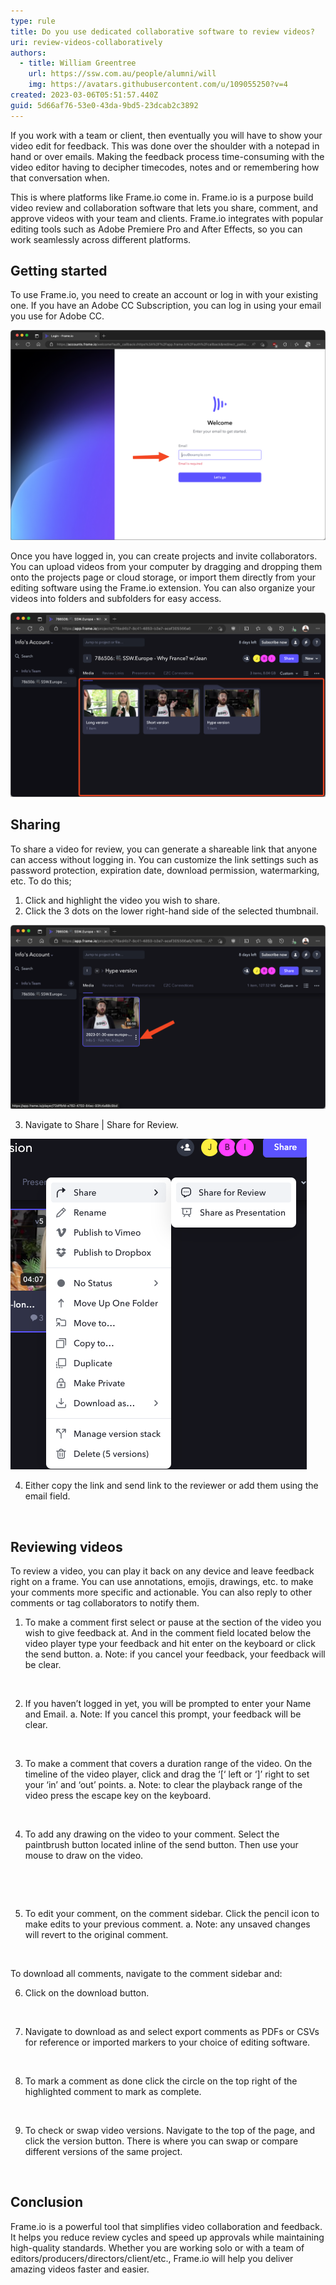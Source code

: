 ```yaml
---
type: rule
title: Do you use dedicated collaborative software to review videos?
uri: review-videos-collaboratively
authors:
  - title: William Greentree
    url: https://ssw.com.au/people/alumni/will
    img: https://avatars.githubusercontent.com/u/109055250?v=4
created: 2023-03-06T05:51:57.440Z
guid: 5d66af76-53e0-43da-9bd5-23dcab2c3892
---
```

If you work with a team or client, then eventually you will have to show your video edit for feedback. This was done over the shoulder with a notepad in hand or over emails. Making the feedback process time-consuming with the video editor having to decipher timecodes, notes and or remembering how that conversation when.

This is where platforms like Frame.io come in. Frame.io is a purpose build video review and collaboration software that lets you share, comment, and approve videos with your team and clients. Frame.io integrates with popular editing tools such as Adobe Premiere Pro and After Effects, so you can work seamlessly across different platforms.

## Getting started

To use Frame.io, you need to create an account or log in with your existing one. If you have an Adobe CC Subscription, you can log in using your email you use for Adobe CC.

![Figure: frame.io login page](frameis-login1.png "frame.io login page")

Once you have logged in, you can create projects and invite collaborators. You can upload videos from your computer by dragging and dropping them onto the projects page or cloud storage, or import them directly from your editing software using the Frame.io extension. You can also organize your videos into folders and subfolders for easy access.

![Figure: Projects page on frame.io](frameio-projects1.png "Projects page on frame.io")

## Sharing

To share a video for review, you can generate a shareable link that anyone can access without logging in. You can customize the link settings such as password protection, expiration date, download permission, watermarking, etc. To do this; 

1. Click and highlight the video you wish to share.
2. Click the 3 dots on the lower right-hand side of the selected thumbnail.

![Figure: Video thumbnail 3 dot menu](frameio-projects2.png "Video thumbnail 3 dot menu")

3. Navigate to Share | Share for Review.

![Figure: Share for review menu item](frame-edit-6.png "Share for review menu item")

4. Either copy the link and send link to the reviewer or add them using the email field. 

![]()

## Reviewing videos

To review a video, you can play it back on any device and leave feedback right on a frame. You can use annotations, emojis, drawings, etc. to make your comments more specific and actionable. You can also reply to other comments or tag collaborators to notify them.

1. To make a comment first select or pause at the section of the video you wish to give feedback at. And in the comment field located below the video player type your feedback and hit enter on the keyboard or click the send button.
   a.	Note: if you cancel your feedback, your feedback will be clear.

![]()

2. If you haven’t logged in yet, you will be prompted to enter your Name and Email. 
   a.	Note: If you cancel this prompt, your feedback will be clear.

![]()

3. To make a comment that covers a duration range of the video. On the timeline of the video player, click and drag the ‘\[‘ left or ‘]’ right to set your ‘in’ and ‘out’ points.
   a.	Note: to clear the playback range of the video press the escape key on the keyboard.

![]()

4. To add any drawing on the video to your comment. Select the paintbrush button located inline of the send button. Then use your mouse to draw on the video.

![]()

![]()

5. To edit your comment, on the comment sidebar. Click the pencil icon to make edits to your previous comment.
   a.	Note: any unsaved changes will revert to the original comment.

![]()

To download all comments, navigate to the comment sidebar and:

6. Click on the download button.

![]()

7. Navigate to download as and select export comments as PDFs or CSVs for reference or imported markers to your choice of editing software.

![]()

8. To mark a comment as done click the circle on the top right of the highlighted comment to mark as complete.

![]()

9. To check or swap video versions. Navigate to the top of the page, and click the version button. There is where you can swap or compare different versions of the same project.

![](<>)
![](<>)

## Conclusion

Frame.io is a powerful tool that simplifies video collaboration and feedback. It helps you reduce review cycles and speed up approvals while maintaining high-quality standards. Whether you are working solo or with a team of editors/producers/directors/client/etc., Frame.io will help you deliver amazing videos faster and easier.